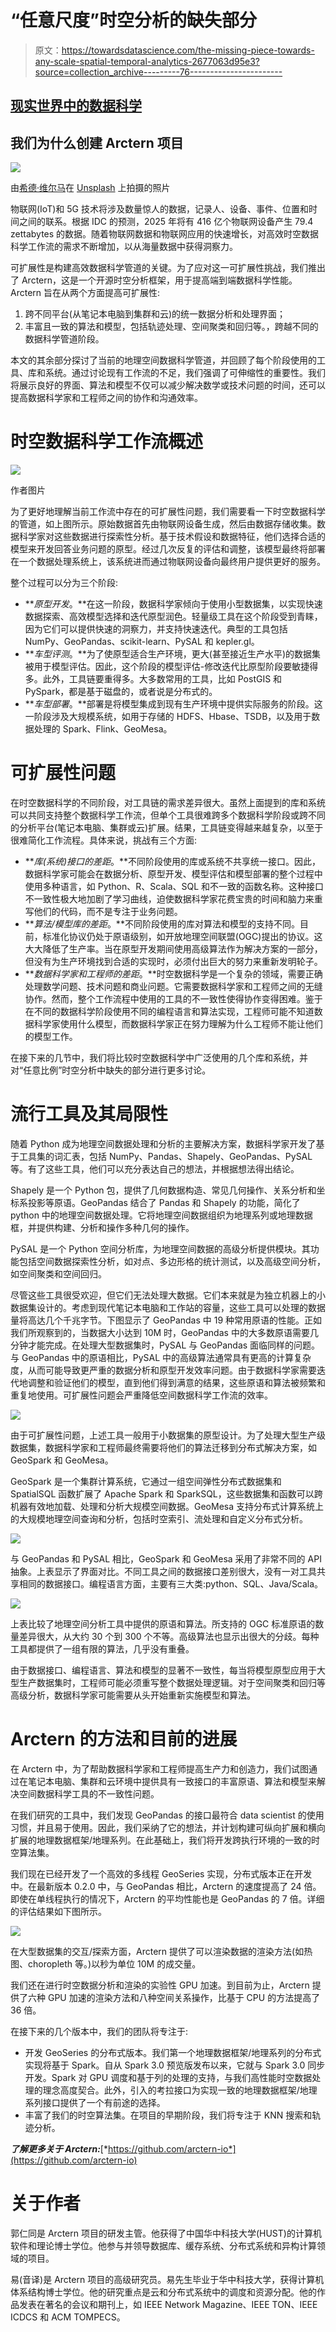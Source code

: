 # “任意尺度”时空分析的缺失部分

> 原文：<https://towardsdatascience.com/the-missing-piece-towards-any-scale-spatial-temporal-analytics-2677063d95e3?source=collection_archive---------76----------------------->

## [现实世界中的数据科学](https://towardsdatascience.com/data-science-in-the-real-world/home)

## 我们为什么创建 Arctern 项目

![](img/1164eacfd1a089d6c9195f3431a83174.png)

由[希德·维尔马](https://unsplash.com/@sidverma)在 [Unsplash](https://unsplash.com/photos/6usLW9odNjY) 上拍摄的照片

物联网(IoT)和 5G 技术将涉及数量惊人的数据，记录人、设备、事件、位置和时间之间的联系。根据 IDC 的预测，2025 年将有 416 亿个物联网设备产生 79.4 zettabytes 的数据。随着物联网数据和物联网应用的快速增长，对高效时空数据科学工作流的需求不断增加，以从海量数据中获得洞察力。

可扩展性是构建高效数据科学管道的关键。为了应对这一可扩展性挑战，我们推出了 Arctern，这是一个开源时空分析框架，用于提高端到端数据科学性能。Arctern 旨在从两个方面提高可扩展性:

1.  跨不同平台(从笔记本电脑到集群和云)的统一数据分析和处理界面；
2.  丰富且一致的算法和模型，包括轨迹处理、空间聚类和回归等。，跨越不同的数据科学管道阶段。

本文的其余部分探讨了当前的地理空间数据科学管道，并回顾了每个阶段使用的工具、库和系统。通过讨论现有工作流的不足，我们强调了可伸缩性的重要性。我们将展示良好的界面、算法和模型不仅可以减少解决数学或技术问题的时间，还可以提高数据科学家和工程师之间的协作和沟通效率。

# 时空数据科学工作流概述

![](img/4c1b8b70aeb0582e01bde45bf34da49b.png)

作者图片

为了更好地理解当前工作流中存在的可扩展性问题，我们需要看一下时空数据科学的管道，如上图所示。原始数据首先由物联网设备生成，然后由数据存储收集。数据科学家对这些数据进行探索性分析。基于技术假设和数据特征，他们选择合适的模型来开发回答业务问题的原型。经过几次反复的评估和调整，该模型最终将部署在一个数据处理系统上，该系统进而通过物联网设备向最终用户提供更好的服务。

整个过程可以分为三个阶段:

*   ***原型开发*。**在这一阶段，数据科学家倾向于使用小型数据集，以实现快速数据探索、高效模型选择和迭代原型润色。轻量级工具在这个阶段受到青睐，因为它们可以提供快速的洞察力，并支持快速迭代。典型的工具包括 NumPy、GeoPandas、scikit-learn、PySAL 和 kepler.gl。
*   ***车型评测*。**为了使原型适合生产环境，更大(甚至接近生产水平)的数据集被用于模型评估。因此，这个阶段的模型评估-修改迭代比原型阶段要敏捷得多。此外，工具链要重得多。大多数常用的工具，比如 PostGIS 和 PySpark，都是基于磁盘的，或者说是分布式的。
*   ***车型部署*。**部署是将模型集成到现有生产环境中提供实际服务的阶段。这一阶段涉及大规模系统，如用于存储的 HDFS、Hbase、TSDB，以及用于数据处理的 Spark、Flink、GeoMesa。

# 可扩展性问题

在时空数据科学的不同阶段，对工具链的需求差异很大。虽然上面提到的库和系统可以共同支持整个数据科学工作流，但单个工具很难跨多个数据科学阶段或跨不同的分析平台(笔记本电脑、集群或云)扩展。结果，工具链变得越来越复杂，以至于很难简化工作流程。具体来说，挑战有三个方面:

*   ***库(系统)接口的差距*。**不同阶段使用的库或系统不共享统一接口。因此，数据科学家可能会在数据分析、原型开发、模型评估和模型部署的整个过程中使用多种语言，如 Python、R、Scala、SQL 和不一致的函数名称。这种接口不一致性极大地加剧了学习曲线，迫使数据科学家花费宝贵的时间和脑力来重写他们的代码，而不是专注于业务问题。
*   ***算法/模型库的差距*。**不同阶段使用的库对算法和模型的支持不同。目前，标准化协议仍处于原语级别，如开放地理空间联盟(OGC)提出的协议。这大大降低了生产率。当在原型开发期间使用高级算法作为解决方案的一部分，但没有为生产环境找到合适的实现时，必须付出巨大的努力来重新发明轮子。
*   ***数据科学家和工程师的差距*。**时空数据科学是一个复杂的领域，需要正确处理数学问题、技术问题和商业问题。它需要数据科学家和工程师之间的无缝协作。然而，整个工作流程中使用的工具的不一致性使得协作变得困难。鉴于在不同的数据科学阶段使用不同的编程语言和算法实现，工程师可能不知道数据科学家使用什么模型，而数据科学家正在努力理解为什么工程师不能让他们的模型工作。

在接下来的几节中，我们将比较时空数据科学中广泛使用的几个库和系统，并对“任意比例”时空分析中缺失的部分进行更多讨论。

# 流行工具及其局限性

随着 Python 成为地理空间数据处理和分析的主要解决方案，数据科学家开发了基于工具集的词汇表，包括 NumPy、Pandas、Shapely、GeoPandas、PySAL 等。有了这些工具，他们可以充分表达自己的想法，并根据想法得出结论。

Shapely 是一个 Python 包，提供了几何数据构造、常见几何操作、关系分析和坐标系投影等原语。GeoPandas 结合了 Pandas 和 Shapely 的功能，简化了 python 中的地理空间数据处理。它将地理空间数据组织为地理系列或地理数据框，并提供构建、分析和操作多种几何的操作。

PySAL 是一个 Python 空间分析库，为地理空间数据的高级分析提供模块。其功能包括空间数据探索性分析，如对点、多边形格的统计测试，以及高级空间分析，如空间聚类和空间回归。

尽管这些工具很受欢迎，但它们无法处理大数据。它们本来就是为独立机器上的小数据集设计的。考虑到现代笔记本电脑和工作站的容量，这些工具可以处理的数据量将高达几个千兆字节。下图显示了 GeoPandas 中 19 种常用原语的性能。正如我们所观察到的，当数据大小达到 10M 时，GeoPandas 中的大多数原语需要几分钟才能完成。在处理大型数据集时，PySAL 与 GeoPandas 面临同样的问题。与 GeoPandas 中的原语相比，PySAL 中的高级算法通常具有更高的计算复杂度，从而可能导致更严重的数据分析和原型开发效率问题。由于数据科学家需要迭代地调整和验证他们的模型，直到他们得到满意的结果，这些原语和算法被频繁和重复地使用。可扩展性问题会严重降低空间数据科学工作流的效率。

![](img/3fe224b7c2da90ccd0983b35428a76d4.png)

由于可扩展性问题，上述工具一般用于小数据集的原型设计。为了处理大型生产级数据集，数据科学家和工程师最终需要将他们的算法迁移到分布式解决方案，如 GeoSpark 和 GeoMesa。

GeoSpark 是一个集群计算系统，它通过一组空间弹性分布式数据集和 SpatialSQL 函数扩展了 Apache Spark 和 SparkSQL，这些数据集和函数可以跨机器有效地加载、处理和分析大规模空间数据。GeoMesa 支持分布式计算系统上的大规模地理空间查询和分析，包括时空索引、流处理和自定义分布式分析。

![](img/2444285ecf4de9696af5a1659783f11a.png)

与 GeoPandas 和 PySAL 相比，GeoSpark 和 GeoMesa 采用了非常不同的 API 抽象。上表显示了界面对比。不同工具之间的数据接口差别很大，没有一对工具共享相同的数据接口。编程语言方面，主要有三大类:python、SQL、Java/Scala。

![](img/ddb6a784c336ea20c2adad474b4c0993.png)

上表比较了地理空间分析工具中提供的原语和算法。所支持的 OGC 标准原语的数量差异很大，从大约 30 个到 300 个不等。高级算法也显示出很大的分歧。每种工具都提供了一组有限的算法，几乎没有重叠。

由于数据接口、编程语言、算法和模型的显著不一致性，每当将模型原型应用于大型生产数据集时，工程师可能必须重写整个数据处理逻辑。对于空间聚类和回归等高级分析，数据科学家可能需要从头开始重新实施模型和算法。

# Arctern 的方法和目前的进展

在 Arctern 中，为了帮助数据科学家和工程师提高生产力和创造力，我们试图通过在笔记本电脑、集群和云环境中提供具有一致接口的丰富原语、算法和模型来解决空间数据科学工具的不一致性问题。

在我们研究的工具中，我们发现 GeoPandas 的接口最符合 data scientist 的使用习惯，并且易于使用。因此，我们采纳了它的想法，并计划构建可纵向扩展和横向扩展的地理数据框架/地理系列。在此基础上，我们将开发跨执行环境的一致的时空算法集。

我们现在已经开发了一个高效的多线程 GeoSeries 实现，分布式版本正在开发中。在最新版本 0.2.0 中，与 GeoPandas 相比，Arctern 的速度提高了 24 倍。即使在单线程执行的情况下，Arctern 的平均性能也是 GeoPandas 的 7 倍。详细的评估结果如下图所示。

![](img/1e3764c91672347afeaca1bb4a433021.png)

在大型数据集的交互/探索方面，Arctern 提供了可以渲染数据的渲染方法(如热图、choropleth 等。)以秒为单位 10M 的成交量。

我们还在进行时空数据分析和渲染的实验性 GPU 加速。到目前为止，Arctern 提供了六种 GPU 加速的渲染方法和八种空间关系操作，比基于 CPU 的方法提高了 36 倍。

在接下来的几个版本中，我们的团队将专注于:

*   开发 GeoSeries 的分布式版本。我们第一个地理数据框架/地理系列的分布式实现将基于 Spark。自从 Spark 3.0 预览版发布以来，它就与 Spark 3.0 同步开发。Spark 对 GPU 调度和基于列的处理的支持，与我们高性能时空数据处理的理念高度契合。此外，引入的考拉接口为实现一致的地理数据框架/地理系列接口提供了一个有前途的选择。
*   丰富了我们的时空算法集。在项目的早期阶段，我们将专注于 KNN 搜索和轨迹分析。

***了解更多关于 Arctern:***[*https://github.com/arctern-io*](https://github.com/arctern-io)

# 关于作者

郭仁同是 Arctern 项目的研发主管。他获得了中国华中科技大学(HUST)的计算机软件和理论博士学位。他参与并领导数据库、缓存系统、分布式系统和异构计算领域的项目。

易(音译)是 Arctern 项目的高级研究员。易先生毕业于华中科技大学，获得计算机体系结构博士学位。他的研究重点是云和分布式系统中的调度和资源分配。他的作品发表在著名的会议和期刊上，如 IEEE Network Magazine、IEEE TON、IEEE ICDCS 和 ACM TOMPECS。